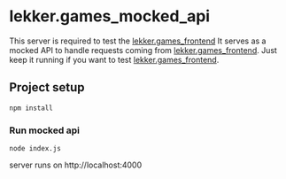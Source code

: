 # lekker.games_mocked_api

This server is required to test the [lekker.games_frontend](https://github.com/DATADEER/lekker.games_frontend)
It serves as a mocked API to handle requests coming from [lekker.games_frontend](https://github.com/DATADEER/lekker.games_frontend). Just keep it running if you want to test
[lekker.games_frontend](https://github.com/DATADEER/lekker.games_frontend).

## Project setup
```
npm install
```

### Run mocked api
```
node index.js
```

server runs on http://localhost:4000

